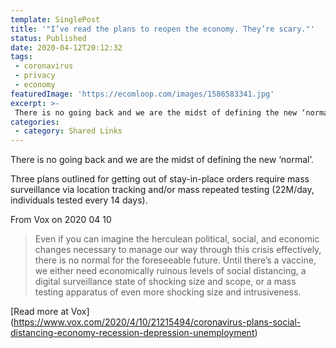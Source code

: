 ```yaml
---
template: SinglePost
title: '"I’ve read the plans to reopen the economy. They’re scary."'
status: Published
date: 2020-04-12T20:12:32
tags:
 - coronavirus
 - privacy
 - economy
featuredImage: 'https://ecomloop.com/images/1586583341.jpg'
excerpt: >-
 There is no going back and we are the midst of defining the new ‘normal’.
categories:
 - category: Shared Links
---
```

There is no going back and we are the midst of defining the new ‘normal’.

Three plans outlined for getting out of stay-in-place orders require mass surveillance via location tracking and/or mass repeated testing (22M/day, individuals tested every 14 days).

From Vox on 2020 04 10
> Even if you can imagine the herculean political, social, and economic changes necessary to manage our way through this crisis effectively, there is no normal for the foreseeable future. Until there’s a vaccine, we either need economically ruinous levels of social distancing, a digital surveillance state of shocking size and scope, or a mass testing apparatus of even more shocking size and intrusiveness.

[Read more at Vox] (https://www.vox.com/2020/4/10/21215494/coronavirus-plans-social-distancing-economy-recession-depression-unemployment)
